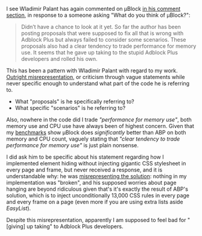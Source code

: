 I see Wladimir Palant has again commented on µBlock [in his comment section](https://palant.de/2014/07/29/which-is-better-adblock-or-adblock-plus#c000761), in response to a someone asking "What do you think of µBlock?":

> Didn’t have a chance to look at it yet. So far the author has been posting proposals that were supposed to fix all that is wrong with Adblock Plus but always failed to consider some scenarios. These proposals also had a clear tendency to trade performance for memory use. It seems that he gave up taking to the stupid Adblock Plus developers and rolled his own.

This has been a pattern with Wladimir Palant with regard to my work. [Outright misrepresentation](https://github.com/gorhill/httpswitchboard/wiki/Adblock-Plus-memory-consumption), or criticism through vague statements while never specific enough to understand what part of the code he is referring to.

- What "proposals" is he specifically referring to?
- What specific "scenarios" is he referring to?

Also, nowhere in the code did I trade _"performance for memory use"_, both memory use and CPU use have always been of highest concern. Given that my [benchmarks](https://github.com/gorhill/uBlock/wiki/%C2%B5Block-vs.-ABP:-efficiency-compared) show µBlock does _significantly_ better than ABP on both memory and CPU count, vaguely stating that _"clear tendency to trade performance for memory use"_ is just plain nonsense.

I did ask him to be specific about his statement regarding how I implemented element hiding without injecting gigantic CSS stylesheet in every page and frame, but never received a response, and it is understandable why: he was [misrepresenting the solution](https://bugzilla.mozilla.org/show_bug.cgi?id=988266#c39): nothing in my implementation was "broken", and his supposed worries about page hanging are beyond ridiculous given that's it's exactly the result of ABP's solution, which is to inject unconditionally 13,000 CSS rules in every page and every frame on a page (even more if you are using extra lists aside _EasyList_).

Despite this misrepresentation, apparently I am supposed to feel bad for "[giving] up taking" to Adblock Plus developers.